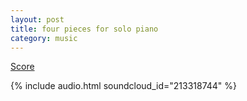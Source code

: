 ```yaml
---
layout: post
title: four pieces for solo piano
category: music
---
```


[Score](/public/scores/fourpiecesforpiano.pdf)

{% include audio.html soundcloud_id="213318744" %}

